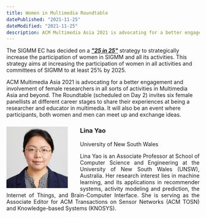 ```yaml
---
title: Women in Multimedia Roundtable
datePublished: "2021-11-25"
dateModified: "2021-11-25"
description: ACM Multimedia Asia 2021 is advocating for a better engagement and involvement of female researchers in all sorts of activities in Multimedia Asia and beyond. 
---
```

The SIGMM EC has decided on a **[*"25 in 25"*](https://records.sigmm.org/2019/10/21/introducing-the-new-role-of-the-director-of-diversity-and-outreach/)** strategy to strategically increase the participation of women in SIGMM and all its activities. This strategy aims at increasing the participation of women in all activities and committees of SIGMM to at least 25% by 2025.

ACM Multimedia Asia 2021 is advocating for a better engagement and involvement of female researchers in all sorts of activities in Multimedia Asia and beyond. The Roundtable (scheduled on Day 2) invites six female panellists at different career stages to share their experiences at being a researcher and educator in multimedia. It will also be an event where participants, both women and men can meet up and exchange ideas.

<div class="keynote-text">
    <div class="keynote-img">
        <img src="./Lina.jpg" alt="Lina Yao"/>
    </div>
    <!-- - **Title**: -->
    <h3>Lina Yao</h3>
    <!-- - **Date**: -->
    <!-- - **Abstract**:  -->
    <p>University of New South Wales</p>
    <p>
        Lina Yao is an Associate Professor at School of Computer Science and Engineering at the University of New South Wales (UNSW), Australia. Her research interest lies in machine learning, and its applications in recommender systems, activity modeling and prediction, the Internet of Things, and Brain-Computer Interface. She is serving as the Associate Editor for ACM Transactions on Sensor Networks (ACM TOSN) and Knowledge-based Systems (KNOSYS).
    </p>
</div>



<style>
    .keynote-text {
        text-align: left;
    }
    .keynote-img {
        float: none;
        margin-right: 2rem;
        margin-bottom: 0rem;
        width: 160px;
    }
    .note {
        font-size: 14px;
        color: grey;
    }

    @media (min-width: 768px) {
        .keynote-text {
            text-align: justify;
        }
        .keynote-img {
            float: left;
        }
    }
</style>
